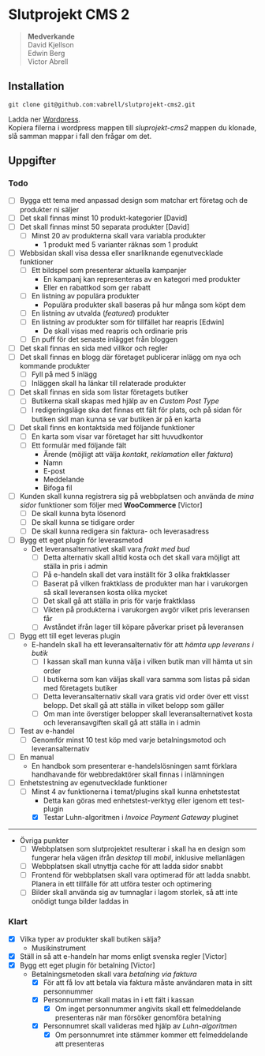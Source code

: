 # Slutprojekt CMS 2
>__Medverkande__  
David Kjellson  
Edwin Berg  
Victor Abrell

## Installation
```
git clone git@github.com:vabrell/slutprojekt-cms2.git
```
Ladda ner [Wordpress](https://sv.wordpress.org/download/).  
Kopiera filerna i wordpress mappen till _sluprojekt-cms2_ mappen du klonade, slå samman mappar i fall den frågar om det.

## Uppgifter
### Todo
- [ ] Bygga ett tema med anpassad design som matchar ert företag och de produkter ni säljer
- [ ] Det skall finnas minst 10 produkt-kategorier [David]
- [ ] Det skall finnas minst 50 separata produkter [David]
  - [ ] Minst 20 av produkterna skall vara variabla produkter  
  	* 1 produkt med 5 varianter räknas som 1 produkt
- [ ] Webbsidan skall visa dessa eller snarliknande egenutvecklade funktioner
  - [ ] Ett bildspel som presenterar aktuella kampanjer
    * En kampanj kan representeras av en kategori med produkter
    * Eller en rabattkod som ger rabatt
  - [ ] En listning av populära produkter
	* Populära produkter skall baseras på hur många som köpt dem
  - [ ] En listning av utvalda (_featured_) produkter
  - [ ] En listning av produkter som för tillfället har reapris [Edwin]
	* De skall visas med reapris och ordinarie pris
  - [ ] En puff för det senaste inlägget från bloggen
- [ ] Det skall finnas en sida med villkor och regler
- [ ] Det skall finnas en blogg där företaget publicerar inlägg om nya och kommande produkter
  - [ ] Fyll på med 5 inlägg
  - [ ] Inläggen skall ha länkar till relaterade produkter
- [ ] Det skall finnas en sida som listar företagets butiker
  - [ ] Butikerna skall skapas med hjälp av en _Custom Post Type_
  - [ ] I redigeringsläge ska det finnas ett fält för plats, och på sidan för butiken skll man kunna se var butiken är på en karta
- [ ] Det skall finns en kontaktsida med följande funktioner
  - [ ] En karta som visar var företaget har sitt huvudkontor
  - [ ] Ett formulär med följande fält
    - Ärende (möjligt att välja _kontakt_, _reklamation_ eller _faktura_)
    - Namn
    - E-post
    - Meddelande
    - Bifoga fil
- [ ] Kunden skall kunna registrera sig på webbplatsen och använda de _mina sidor_ funktioner som följer med __WooCommerce__ [Victor]
  - [ ] De skall kunna byta lösenord
  - [ ] De skall kunna se tidigare order
  - [ ] De skall kunna redigera sin faktura- och leverasadress
- [ ] Bygg ett eget plugin för leverasmetod
  - Det leveransalternativet skall vara _frakt med bud_
    - [ ] Detta alternativ skall alltid kosta och det skall vara möjligt att ställa in pris i admin
    - [ ] På e-handeln skall det vara inställt för 3 olika fraktklasser
    - [ ] Baserat på vilken fraktklass de produkter man har i varukorgen så skall leveransen kosta olika mycket
    - [ ] Det skall gå att ställa in pris för varje fraktklass
    - [ ] Vikten på produkterna i varukorgen avgör vilket pris leveransen får
    - [ ] Avståndet ifrån lager till köpare påverkar priset på leveransen
- [ ] Bygg ett till eget leveras plugin
  - E-handeln skall ha ett leveransalternativ för att _hämta upp leverans i butik_
    - [ ] I kassan skall man kunna välja i vilken butik man vill hämta ut sin order
    - [ ] I butikerna som kan väljas skall vara samma som listas på sidan med företagets butiker
    - [ ] Detta leveransalternativ skall vara gratis vid order över ett visst belopp. Det skall gå att ställa in vilket belopp som gäller
    - [ ] Om man inte överstiger belopper skall leveransalternativet kosta och leveransavgiften skall gå att ställa in i admin
- [ ] Test av e-handel
  - [ ] Genomför minst 10 test köp med varje betalningsmotod och leveransalternativ
- [ ] En manual
  - En handbok som presenterar e-handelslösningen samt förklara handhavande för webbredaktörer skall finnas i inlämningen
- [ ] Enhetstestning av egenutvecklade funktioner
  - [ ] Minst 4 av funktionerna i temat/plugins skall kunna enhetstestat
    - Detta kan göras med enhetstest-verktyg eller igenom ett test-plugin
    - [x] Testar Luhn-algoritmen i _Invoice Payment Gateway_ pluginet
---
- Övriga punkter
  - [ ] Webbplatsen som slutprojektet resulterar i skall ha en design som fungerar hela vägen ifrån _desktop_ till _mobil_, inklusive mellanlägen
  - [ ] Webbplatsen skall utnyttja cache för att ladda sidor snabbt
  - [ ] Frontend för webbplatsen skall vara optimerad för att ladda snabbt. Planera in ett tillfälle för att utföra tester och optimering
  - [ ] Bilder skall använda sig av tumnaglar i lagom storlek, så att inte onödigt tunga bilder laddas in

### Klart
- [x] Vilka typer av produkter skall butiken sälja?
  - Musikinstrument
- [x] Ställ in så att e-handeln har moms enligt svenska regler [Victor]
- [x] Bygg ett eget plugin för betalning [Victor]
  - Betalningsmetoden skall vara _betalning via faktura_
    - [x] För att få lov att betala via faktura måste användaren mata in sitt personnummer
    - [x] Personnummer skall matas in i ett fält i kassan
      - [x] Om inget personnummer angivits skall ett felmeddelande presenteras när man försöker genomföra betalning
    - [x] Personnumret skall valideras med hjälp av _Luhn-algoritmen_
      - [x] Om personnumret inte stämmer kommer ett felmeddelande att presenteras